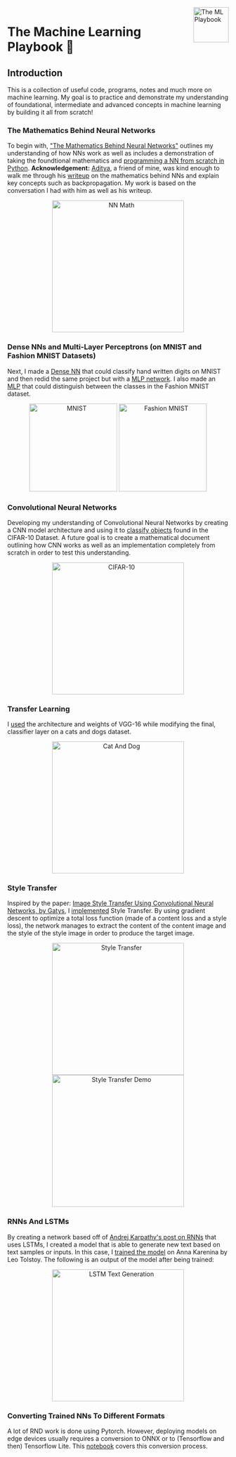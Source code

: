 <a href="https://github.com/MustafaKhan670093/3D-Resnet-Research-UTMIST/blob/main/README.md#3d-resnets-research--utmist-">
    <img src="Images/ml-playbook.png" alt="The ML Playbook" title="The ML Playbook" align="right" height="80" />
</a>

# The Machine Learning Playbook 📕

## Introduction

This is a collection of useful code, programs, notes and much more on machine learning. My goal is to practice and demonstrate my understanding of foundational, intermediate and advanced concepts in machine learning by building it all from scratch!

### The Mathematics Behind Neural Networks

To begin with, ["The Mathematics Behind Neural Networks"](https://github.com/MustafaKhan670093/Machine-Learning-Playbook/blob/master/The%20Mathematics%20Behind%20Neural%20Networks.pdf) outlines my understanding of how NNs work as well as includes a demonstration of taking the foundtional mathematics and [programming a NN from scratch in Python](https://github.com/MustafaKhan670093/Machine-Learning-Playbook/blob/master/Making_A_NN_From_Scratch.ipynb). **Acknowledgement:** [Aditya](http://adityamehrotra.ca/), a friend of mine, was kind enough to walk me through his [writeup](https://github.com/AditMeh/deep-learning/blob/main/backpropagation_notes.pdf) on the mathematics behind NNs and explain key concepts such as backpropagation. My work is based on the conversation I had with him as well as his writeup. 

<p align="center">
  <img src="Images/nn-math.png" alt="NN Math" title="NN Math" height="300" />
</p>

### Dense NNs and Multi-Layer Perceptrons (on MNIST and Fashion MNIST Datasets)

Next, I made a [Dense NN](https://github.com/MustafaKhan670093/Machine-Learning-Playbook/blob/master/Handwritten%20MNIST%20(Dense%20NN)%20ML%20Project.ipynb) that could classify hand written digits on MNIST and then redid the same project but with a [MLP network](https://github.com/MustafaKhan670093/Machine-Learning-Playbook/blob/master/Handwritten%20MNIST%20(MLP)%20ML%20Project.ipynb). I also made an [MLP](https://github.com/MustafaKhan670093/Machine-Learning-Playbook/blob/master/Fashion%20MNIST%20(MLP)%20ML%20Project.ipynb) that could distinguish between the classes in the Fashion MNIST dataset.

<p align="center">
  <img src="Images/digit.png" alt="MNIST" title="MNIST" height="200" /> <img src="Images/fashion.png" alt="Fashion MNIST" title="Fashion MNIST" height="200" />
</p>

### Convolutional Neural Networks

Developing my understanding of Convolutional Neural Networks by creating a CNN model architecture and using it to [classify objects](https://github.com/MustafaKhan670093/Machine-Learning-Playbook/blob/master/Image%20Classification%20Using%20A%20CNN%20(CIFAR-10%20Dataset).ipynb) found in the CIFAR-10 Dataset. A future goal is to create a mathematical document outlining how CNN works as well as an implementation completely from scratch in order to test this understanding. 

<p align="center">
  <img src="Images/cifar-cnn.png" alt="CIFAR-10" title="CIFAR-10" height="300" /> 
</p>

### Transfer Learning
I [used](https://github.com/MustafaKhan670093/Machine-Learning-Playbook/blob/master/Cat%20and%20Dog%20Classifier%20(Transfer%20Learning).ipynb) the architecture and weights of VGG-16 while modifying the final, classifier layer on a cats and dogs dataset.

<p align="center">
  <img src="Images/cat-and-dog.png" alt="Cat And Dog" title="Cat And Dog" height="300" /> 
</p>

### Style Transfer

Inspired by the paper: [Image Style Transfer Using Convolutional Neural Networks, by Gatys](https://www.cv-foundation.org/openaccess/content_cvpr_2016/papers/Gatys_Image_Style_Transfer_CVPR_2016_paper.pdf), I [implemented](
https://github.com/MustafaKhan670093/Machine-Learning-Playbook/blob/master/Style%20Transfer%20With%20Deep%20Neural%20Networks.ipynb) Style Transfer. By using gradient descent to optimize a total loss function (made of a content loss and a style loss), the network manages to extract the content of the content image and the style of the style image in order to produce the target image.

<p align="center">
  <img src="Images/style-transfer-demo.png" alt="Style Transfer" title="Style Transfer" height="300" /> <img src="Images/style-transfer.gif" alt="Style Transfer Demo" title="Style Transfer Demo" height="300" />
</p>

### RNNs And LSTMs

By creating a network based off of [Andrej Karpathy's post on RNNs](http://karpathy.github.io/2015/05/21/rnn-effectiveness/) that uses LSTMs, I created a model that is able to generate new text based on text samples or inputs. In this case, I [trained the model](https://github.com/MustafaKhan670093/Machine-Learning-Playbook/blob/master/Character%20Level%20LSTM.ipynb) on Anna Karenina by Leo Tolstoy. The following is an output of the model after being trained:

<p align="center">
  <img src="Images/anna-lstm.png" alt="LSTM Text Generation" title="LSTM Text Generation" height="300" /> 
</p>

### Converting Trained NNs To Different Formats

A lot of RND work is done using Pytorch. However, deploying models on edge devices usually requires a conversion to ONNX or to (Tensorflow and then) Tensorflow Lite. This [notebook](https://github.com/MustafaKhan670093/Machine-Learning-Playbook/blob/master/Converting_Trained_Neural_Networks_To_Different_Formats.ipynb) covers this conversion process.
